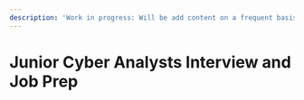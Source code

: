 ```yaml
---
description: 'Work in progress: Will be add content on a frequent basis.'
---
```


# Junior Cyber Analysts Interview and Job Prep

